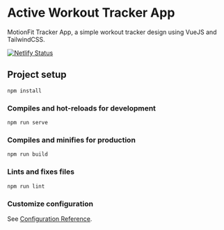 # Active Workout Tracker App

MotionFit Tracker App, a simple workout tracker design using VueJS and TailwindCSS.


[![Netlify Status](https://api.netlify.com/api/v1/badges/5c0e9bf3-75a1-4feb-80ce-2b10612c7ead/deploy-status)](https://app.netlify.com/sites/motionfit-tracker/deploys)

## Project setup
```
npm install
```

### Compiles and hot-reloads for development
```
npm run serve
```

### Compiles and minifies for production
```
npm run build
```

### Lints and fixes files
```
npm run lint
```

### Customize configuration
See [Configuration Reference](https://cli.vuejs.org/config/).

